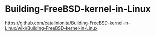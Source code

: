 # Building-FreeBSD-kernel-in-Linux
https://github.com/catalinionita/Building-FreeBSD-kernel-in-Linux/wiki/Building-FreeBSD-kernel-in-Linux
